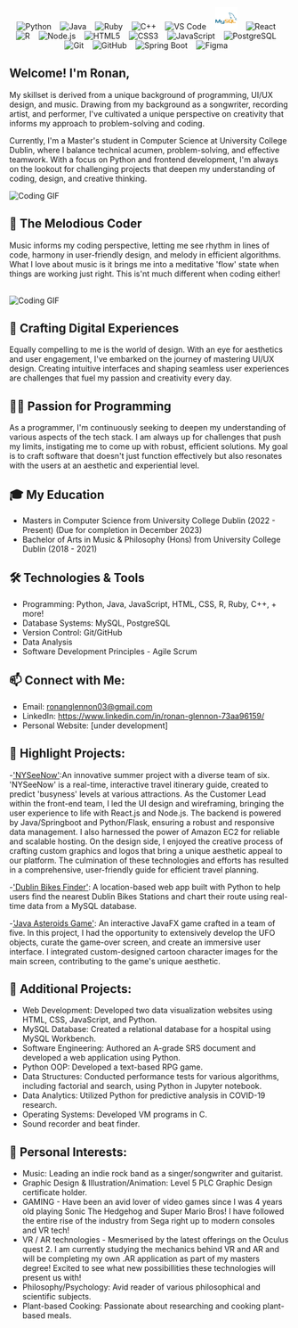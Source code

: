 <p align="center">
  <img src="https://upload.wikimedia.org/wikipedia/commons/c/c3/Python-logo-notext.svg" alt="Python" width="40" height="40"/>&nbsp;&nbsp;&nbsp;
  <img src="https://upload.wikimedia.org/wikipedia/en/3/30/Java_programming_language_logo.svg" alt="Java" width="40" height="40"/>&nbsp;&nbsp;&nbsp;
  <img src="https://upload.wikimedia.org/wikipedia/commons/7/73/Ruby_logo.svg" alt="Ruby" width="40" height="40"/>&nbsp;&nbsp;&nbsp;
  <img src="https://upload.wikimedia.org/wikipedia/commons/1/18/ISO_C%2B%2B_Logo.svg" alt="C++" width="40" height="40"/>&nbsp;&nbsp;&nbsp;
  <img src="https://upload.wikimedia.org/wikipedia/commons/2/2d/Visual_Studio_Code_1.18_icon.svg" alt="VS Code" width="40" height="40"/>&nbsp;&nbsp;&nbsp;
  <img src="https://raw.githubusercontent.com/devicons/devicon/master/icons/mysql/mysql-original-wordmark.svg" alt="MySQL" width="40" height="40"/>&nbsp;&nbsp;&nbsp;
  <img src="https://upload.wikimedia.org/wikipedia/commons/a/a7/React-icon.svg" alt="React" width="40" height="40"/>&nbsp;&nbsp;&nbsp;
  <img src="https://www.r-project.org/logo/Rlogo.svg" alt="R" width="40" height="40"/>&nbsp;&nbsp;&nbsp;
  <img src="https://upload.wikimedia.org/wikipedia/commons/d/d9/Node.js_logo.svg" alt="Node.js" width="40" height="40"/>&nbsp;&nbsp;&nbsp;
  <img src="https://upload.wikimedia.org/wikipedia/commons/6/61/HTML5_logo_and_wordmark.svg" alt="HTML5" width="40" height="40"/>&nbsp;&nbsp;&nbsp;
  <img src="https://upload.wikimedia.org/wikipedia/commons/d/d5/CSS3_logo_and_wordmark.svg" alt="CSS3" width="40" height="40"/>&nbsp;&nbsp;&nbsp;
  <img src="https://upload.wikimedia.org/wikipedia/commons/9/99/Unofficial_JavaScript_logo_2.svg" alt="JavaScript" width="40" height="40"/>&nbsp;&nbsp;&nbsp;
  <img src="https://upload.wikimedia.org/wikipedia/commons/2/29/Postgresql_elephant.svg" alt="PostgreSQL" width="40" height="40"/>&nbsp;&nbsp;&nbsp;
  <img src="https://upload.wikimedia.org/wikipedia/commons/e/e0/Git-logo.svg" alt="Git" width="40" height="40"/>&nbsp;&nbsp;&nbsp;
  <img src="https://upload.wikimedia.org/wikipedia/commons/9/91/Octicons-mark-github.svg" alt="GitHub" width="40" height="40"/>&nbsp;&nbsp;&nbsp;
  <img src="https://upload.wikimedia.org/wikipedia/commons/4/44/Spring_Framework_Logo_2018.svg" alt="Spring Boot" width="40" height="40"/>&nbsp;&nbsp;&nbsp;
  <img src="https://upload.wikimedia.org/wikipedia/commons/3/33/Figma-logo.svg" alt="Figma" width="40" height="40"/>&nbsp;&nbsp;&nbsp;
</p>

## Welcome! I'm Ronan, 

My skillset is derived from a unique background of programming, UI/UX design, and music. Drawing from my background as a songwriter, recording artist, and performer, I've cultivated a unique perspective on creativity that informs my approach to problem-solving and coding.

Currently, I'm a Master's student in Computer Science at University College Dublin, where I balance technical acumen, problem-solving, and effective teamwork. With a focus on Python and frontend development, I'm always on the lookout for challenging projects that deepen my understanding of coding, design, and creative thinking.

![Coding GIF](https://media.giphy.com/media/ZVik7pBtu9dNS/giphy.gif)


## 🎸 The Melodious Coder 

Music informs my coding perspective, letting me see rhythm in lines of code, harmony in user-friendly design, and melody in efficient algorithms. What I love about music is it brings me into a meditative 'flow' state when things are working just right. This is'nt much different when coding either!
  
<br>![Coding GIF](https://media.giphy.com/media/1BTQmXz5LNJdu/giphy.gif)

## 🎨 Crafting Digital Experiences

Equally compelling to me is the world of design. With an eye for aesthetics and user engagement, I've embarked on the journey of mastering UI/UX design. Creating intuitive interfaces and shaping seamless user experiences are challenges that fuel my passion and creativity every day. 

## 👨‍💻 Passion for Programming 

As a programmer, I'm continuously seeking to deepen my understanding of various aspects of the tech stack. I am always up for challenges that push my limits, instigating me to come up with robust, efficient solutions. My goal is to craft software that doesn't just function effectively but also resonates with the users at an aesthetic and experiential level.

## 🎓 My Education

- Masters in Computer Science from University College Dublin (2022 - Present) (Due for completion in December 2023)
- Bachelor of Arts in Music & Philosophy (Hons) from University College Dublin (2018 - 2021)

## 🛠️ Technologies & Tools

- Programming: Python, Java, JavaScript, HTML, CSS, R, Ruby, C++, + more!
- Database Systems: MySQL, PostgreSQL
- Version Control: Git/GitHub
- Data Analysis
- Software Development Principles - Agile Scrum

## 📫 Connect with Me:

- Email: ronanglennon03@gmail.com
- LinkedIn: https://www.linkedin.com/in/ronan-glennon-73aa96159/
- Personal Website: [under development]

## 🔗 Highlight Projects:

-['NYSeeNow'](https://github.com/Fei117117/NYSeeNow):An innovative summer project with a diverse team of six. 'NYSeeNow' is a real-time, interactive travel itinerary guide, created to predict 'busyness' levels at various attractions. As the Customer Lead within the front-end team, I led the UI design and wireframing, bringing the user experience to life with React.js and Node.js. The backend is powered by Java/Springboot and Python/Flask, ensuring a robust and responsive data management. I also harnessed the power of Amazon EC2 for reliable and scalable hosting. On the design side, I enjoyed the creative process of crafting custom graphics and logos that bring a unique aesthetic appeal to our platform. The culmination of these technologies and efforts has resulted in a comprehensive, user-friendly guide for efficient travel planning.


-['Dublin Bikes Finder'](https://github.com/finbarallan/Dublin-Bikes-App): A location-based web app built with Python to help users find the nearest Dublin Bikes Stations and chart their route using real-time data from a MySQL database.


-['Java Asteroids Game'](https://github.com/mattx245/Java-Asteroids-Game):  An interactive JavaFX game crafted in a team of five. In this project, I had the opportunity to extensively develop the UFO objects, curate the game-over screen, and create an immersive user interface. I integrated custom-designed cartoon character images for the main screen, contributing to the game's unique aesthetic. 

## 👥 Additional Projects:

- Web Development: Developed two data visualization websites using HTML, CSS, JavaScript, and Python.
- MySQL Database: Created a relational database for a hospital using MySQL Workbench.
- Software Engineering: Authored an A-grade SRS document and developed a web application using Python.
- Python OOP: Developed a text-based RPG game.
- Data Structures: Conducted performance tests for various algorithms, including factorial and search, using Python in Jupyter notebook.
- Data Analytics: Utilized Python for predictive analysis in COVID-19 research.
- Operating Systems: Developed VM programs in C.
- Sound recorder and beat finder.

## 🎼 Personal Interests:

- Music: Leading an indie rock band as a singer/songwriter and guitarist.
- Graphic Design & Illustration/Animation: Level 5 PLC Graphic Design certificate holder.
- GAMING - Have been an avid lover of video games since I was 4 years old playing Sonic The Hedgehog and Super Mario Bros! I have followed the entire rise of the industry from Sega right up to modern consoles and VR tech! 
- VR / AR technologies -  Mesmerised by the latest offerings on the Oculus quest 2. I am currently studying the mechanics behind VR and AR and will be completing my own .AR application as part of my masters degree! Excited to see what new possibillities these technologies will present us with!
- Philosophy/Psychology: Avid reader of various philosophical and scientific subjects.
- Plant-based Cooking: Passionate about researching and cooking plant-based meals.

<!--
**Ronan-G3/Ronan-G3** is a ✨ _special_ ✨ repository because its `README.md` (this file) appears on your GitHub profile.
